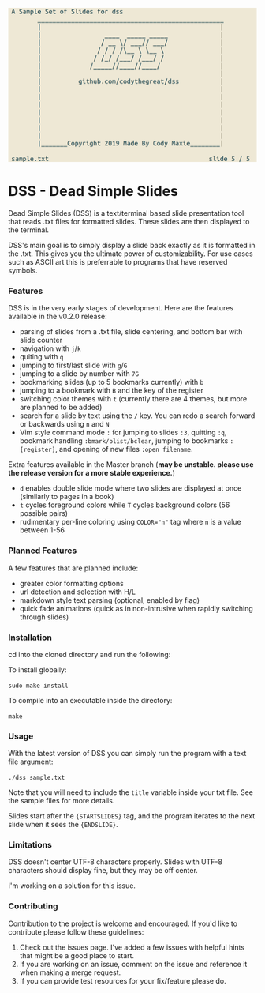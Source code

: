 ![](DSS.png)

# DSS - Dead Simple Slides

Dead Simple Slides (DSS) is a text/terminal based slide presentation tool that reads .txt files for formatted slides. These slides are then displayed to the terminal.

DSS's main goal is to simply display a slide back exactly as it is formatted in the .txt. This gives you the ultimate power of customizability. For use cases such as ASCII art this is preferrable to programs that have reserved symbols.

### Features

DSS is in the very early stages of development. Here are the features available in the v0.2.0 release:
+ parsing of slides from a .txt file, slide centering, and bottom bar with slide counter
+ navigation with `j`/`k`
+ quiting with `q`
+ jumping to first/last slide with `g`/`G`
+ jumping to a slide by number with `7G`
+ bookmarking slides (up to 5 bookmarks currently) with `b`
+ jumping to a bookmark with `B` and the key of the register
+ switching color themes with `t` (currently there are 4 themes, but more are planned to be added)
+ search for a slide by text using the `/` key. You can redo a search forward or backwards using `n` and `N`
+ Vim style command mode `:` for jumping to slides `:3`, quitting `:q`, bookmark handling `:bmark/blist/bclear`, jumping to bookmarks `:[register]`, and opening of new files `:open filename`.

Extra features available in the Master branch (**may be unstable. please use the release version for a more stable experience.**)
+ `d` enables double slide mode where two slides are displayed at once (similarly to pages in a book)
+ `t` cycles foreground colors while `T` cycles background colors (56 possible pairs)
+ rudimentary per-line coloring using `COLOR="n"` tag where `n` is a value between 1-56

### Planned Features

A few features that are planned include:
+ greater color formatting options
+ url detection and selection with H/L
+ markdown style text parsing (optional, enabled by flag)
+ quick fade animations (quick as in non-intrusive when rapidly switching through slides)

### Installation

cd into the cloned directory and run the following:

To install globally:

`sudo make install`

To compile into an executable inside the directory:

`make`

### Usage

With the latest version of DSS you can simply run the program with a text file argument:

`./dss sample.txt`

Note that you will need to include the `title` variable inside your txt file. See the sample files for more details. 

Slides start after the `{STARTSLIDES}` tag, and the program iterates to the next slide when it sees the `{ENDSLIDE}`.

### Limitations

DSS doesn't center UTF-8 characters properly. Slides with UTF-8 characters should display fine, but they may be off center.

I'm working on a solution for this issue.

### Contributing

Contribution to the project is welcome and encouraged. If you'd like to contribute please follow these guidelines:
1. Check out the issues page. I've added a few issues with helpful hints that might be a good place to start.
2. If you are working on an issue, comment on the issue and reference it when making a merge request.
3. If you can provide test resources for your fix/feature please do.
